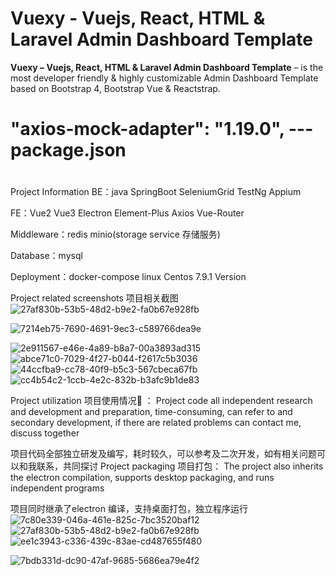 # Vuexy - Vuejs, React, HTML & Laravel Admin Dashboard Template

**Vuexy – Vuejs, React, HTML & Laravel Admin Dashboard Template** – is the most developer friendly & highly customizable Admin Dashboard Template based on Bootstrap 4, Bootstrap Vue & Reactstrap.


# "axios-mock-adapter": "1.19.0",  --- package.json
# 

 Project Information
BE：java SpringBoot SeleniumGrid  TestNg  Appium

FE：Vue2 Vue3  Electron  Element-Plus  Axios  Vue-Router    

Middleware：redis  minio(storage service 存储服务) 

Database：mysql

Deployment：docker-compose   linux  Centos 7.9.1 Version

Project related screenshots  项目相关截图
![27af830b-53b5-48d2-b9e2-fa0b67e928fb](https://github.com/Runnsnail/GallopingSnails-FrontPlatform/assets/86088574/36976c2c-fa09-41c1-9638-84f9e60d0db1)

![7214eb75-7690-4691-9ec3-c589766dea9e](https://github.com/Runnsnail/GallopingSnails-FrontPlatform/assets/86088574/6b62c466-34f3-446d-a629-799baa08b702)

![2e911567-e46e-4a89-b8a7-00a3893ad315](https://github.com/Runnsnail/GallopingSnails-FrontPlatform/assets/86088574/42660fb9-eace-413d-93f3-2d3e73dfee2f)
![abce71c0-7029-4f27-b044-f2617c5b3036](https://github.com/Runnsnail/GallopingSnails-FrontPlatform/assets/86088574/f1f1cca9-c372-4713-9950-37835f4abd06)
![44ccfba9-cc78-40f9-b5c3-567cbeca67fb](https://github.com/Runnsnail/GallopingSnails-FrontPlatform/assets/86088574/f5319f8a-0d4b-4d07-9ae0-5470a7de75e2)
![cc4b54c2-1ccb-4e2c-832b-b3afc9b1de83](https://github.com/Runnsnail/GallopingSnails-FrontPlatform/assets/86088574/545e0682-bd6c-4d44-94fc-b30c444803a8)

Project utilization  项目使用情况:robot: ：
 Project code all independent research and development and preparation, time-consuming, can refer to and secondary development, if there are related problems can contact me, discuss together

 项目代码全部独立研发及编写，耗时较久，可以参考及二次开发，如有相关问题可以和我联系，共同探讨
 Project packaging  项目打包：
   The project also inherits the electron compilation, supports desktop packaging, and runs independent programs  

   项目同时继承了electron 编译，支持桌面打包，独立程序运行
![7c80e339-046a-461e-825c-7bc3520baf12](https://github.com/Runnsnail/GallopingSnails-FrontPlatform/assets/86088574/2d747cd2-56b1-486d-acbf-e0ad021512e6)
![27af830b-53b5-48d2-b9e2-fa0b67e928fb](https://github.com/Runnsnail/GallopingSnails-FrontPlatform/assets/86088574/cc995225-d6d2-4970-9c04-a939a71ae00e)
![ee1c3943-c336-439c-83ae-cd487655f480](https://github.com/Runnsnail/GallopingSnails-FrontPlatform/assets/86088574/226c9efe-1dc5-48a1-bbe7-adf3e43c31cb)

    
 
![7bdb331d-dc90-47af-9685-5686ea79e4f2](https://github.com/Runnsnail/GallopingSnails-FrontPlatform/assets/86088574/fd365755-fcf4-4dd0-90eb-181615c37bc5)






